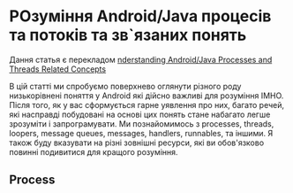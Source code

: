 РОзуміння Android/Java процесів та потоків та зв`язаних понять
==========================================

Дання статья є перекладом [nderstanding Android/Java Processes and Threads Related Concepts](http://codetheory.in/android-handlers-runnables-loopers-messagequeue-handlerthread/)


В цій статті ми спробуємо поверхнево оглянути різного роду низькорівнені поняття у Android які дійсно важливі для розуміння IMHO. Після того, як у вас сформується гарне уявлення про них, багато речей, які насправді побудовані на основі цих понять стане набагато легше зрозуміти і запрограмувати. Ми познайомимось з processes, threads, loopers, message queues, messages, handlers, runnables, та іншими. Я також буду вказувати на різні зовнішні ресурси, які ви обов'язково повинні подивитися для кращого розуміння.

Process
-------
